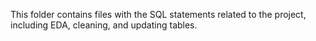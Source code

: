 This folder contains files with the SQL statements related to the project, including EDA, cleaning, and updating tables. 
